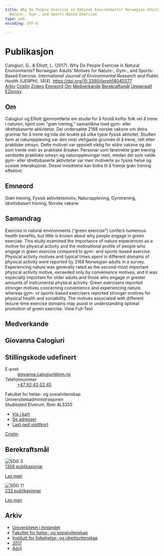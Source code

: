 ```yaml
---
title: Why Do People Exercise in Natural Environments? Norwegian Adults’ Motives for
  Nature-, Gym-, and Sports-Based Exercise
type: pub
encoding: UTF-8

---
```

<h1>Publikasjon</h1>
<article id="csl-bib-container-WKN3DTTW" class="csl-bib-container">
  <div class="csl-bib-body"> <div class="csl-entry">Calogiuri, G., &#38; Elliott, L. (2017). Why Do People Exercise in Natural Environments? Norwegian Adults’ Motives for Nature-, Gym-, and Sports-Based Exercise. <i>International Journal of Environmental Research and Public Health (IJERPH)</i>, <i>14</i>(4). <a href="https://doi.org/10.3390/ijerph14040377">https://doi.org/10.3390/ijerph14040377</a></div> </div>
  <div class="csl-bib-buttons">
    <a href="#taxonomy-article-WKN3DTTW" alt="archive" class="csl-bib-button">Arkiv</a>
    <a href="https://app.cristin.no/results/show.jsf?id=1464988" alt="Cristin" class="csl-bib-button">Cristin</a>
    <a href="http://zotero.org/groups/5881554/items/WKN3DTTW" alt="Zotero" class="csl-bib-button">Zotero</a>
    <a href="#keywords-article-WKN3DTTW" alt="keywords" class="csl-bib-button">Emneord</a>
    <a href="#about-article-WKN3DTTW" alt="about_pub" class="csl-bib-button">Om</a>
    <a href="#contributors-article-WKN3DTTW" alt="contributors" class="csl-bib-button">Medverkande</a>
    <a href="#sdg-article-WKN3DTTW" alt="sdg" class="csl-bib-button">Berekraftsmål</a>
    <a href="https://www.mdpi.com/1660-4601/14/4/377/pdf?version=1491311692" alt="Unpaywall" class="csl-bib-button">Unpaywall</a>
    <a href="https://www.mdpi.com/1660-4601/14/4/377/pdf?version=1491311692" alt="EZproxy" class="csl-bib-button">EZproxy</a>
  </div>
  <div id="csl-bib-meta-container-WKN3DTTW"></div>
</article>
<div id="csl-bib-meta-WKN3DTTW" class="csl-bib-meta">
  <article id="about-article-WKN3DTTW" class="about_pub-article">
    <h1>Om</h1>
    Calogiuri og Elliott gjennomførte ein studie for å forstå kvifor folk vel å trene i naturen, kjent som "grøn trening," samanlikna med gym- eller idrettsbaserte aktivitetar. Dei undersøkte 2168 norske vaksne om deira grunnar for å trene og tida dei brukte på ulike typar fysisk aktivitet. Studien fann at naturoppleving var den nest viktigaste grunnen til å trene, rett etter praktiske omsyn. Dette motivet var spesielt viktig for eldre vaksne og dei som trente meir av praktiske årsaker. Personar som føretrekte grøn trening verdsette praktiske omsyn og naturopplevingar meir, medan dei som valde gym- eller idrettsbaserte aktivitetar var meir motiverte av fysisk helse og sosiale interaksjonar. Desse innsiktene kan bidra til å fremje grøn trening effektivt.
  </article>
  <article id="keywords-article-WKN3DTTW" class="keywords-article">
    <h1>Emneord</h1>
    Grøn trening, Fysisk aktivitetsmotiv, Naturoppleving, Gymtrening, Idrettsbasert trening, Norske vaksne
  </article>
  <article id="abstract-article-WKN3DTTW" class="abstract-article">
    <h1>Samandrag</h1>
    Exercise in natural environments (“green exercise”) confers numerous health benefits, but little is known about why people engage in green exercise. This study examined the importance of nature experiences as a motive for physical activity and the motivational profile of people who engage in green exercise compared to gym- and sports-based exercise. Physical activity motives and typical times spent in different domains of physical activity were reported by 2168 Norwegian adults in a survey. Experiencing nature was generally rated as the second-most important physical activity motive, exceeded only by convenience motives, and it was especially important for older adults and those who engage in greater amounts of instrumental physical activity. Green exercisers reported stronger motives concerning convenience and experiencing nature, whereas gym- or sports-based exercisers reported stronger motives for physical health and sociability. The motives associated with different leisure-time exercise domains may assist in understanding optimal promotion of green exercise. View Full-Text
  </article>
  <article id="contributors-article-WKN3DTTW" class="contributors-article">
    <h1>Medverkande</h1>
    <div class="personas"> <div class="vrtx-hinn-person-card"> <div class="photo"> <i class="lar la-user-circle missing-person"></i> </div> <div class="info"> <hgroup><h1>Giovanna Calogiuri</h1> <h2>Stillingskode udefinert</h2> </hgroup><dl> <dt>E-post</dt> <dd> <a href="mailto:giovanna.calogiuri@inn.no">giovanna.calogiuri@inn.no</a> </dd> <dt>Telefonnummer</dt> <dd><a href="tel:+4762430245"> +47 62 43 02 45 </a></dd> </dl> <p> Fakultet for helse- og sosialvitenskap<br> Universitetsadministrasjonen<br> Studiested Elverum, Rom 4L3335 </p> <ul class="vrtx-hinn-links"> <li><a href="https://www.google.com/maps?q=60.88177,11.53669">Vis i kart</a></li> <li><a href="https://www.inn.no/finn-en-ansatt/giovanna-calogiuri.html#vrtx-hinn-addresses">Se adresser</a></li> <li><a href="https://www.inn.no/finn-en-ansatt/giovanna-calogiuri.html?vrtx=vcf">Last ned visittkort</a></li> </ul> </div> </div> <a href="https://app.cristin.no/persons/show.jsf?id=358086" alt="Cristin URL" class="personas-cristin">Cristin</a> </div>
  </article>
  <article id="sdg-article-WKN3DTTW" class="sdg-article">
    <h1>Berekraftsmål</h1>
    <div class="sdg-container"><div id="sdg3" class="sdg">
        <img src="{{< params subfolder >}}images/sdg/sdg03_nn.png" class="image" alt="SDG 3">
        <div class="sdg-overlay">
          <a href="{{< params subfolder >}}nn/archive/?sdg=3#archive" class="sdg-publication-count"><span>1358</span> publikasjonar</a>
          <p><a href="https://fn.no/om-fn/fns-baerekraftsmaal/god-helse-og-livskvalitet?lang=nno-NO" class="sdg-read-more">Les meir</a></p>
        </div>
      </div> <div id="sdg11" class="sdg">
        <img src="{{< params subfolder >}}images/sdg/sdg11_nn.png" class="image" alt="SDG 11">
        <div class="sdg-overlay">
          <a href="{{< params subfolder >}}nn/archive/?sdg=11#archive" class="sdg-publication-count"><span>232</span> publikasjonar</a>
          <p><a href="https://fn.no/om-fn/fns-baerekraftsmaal/baerekraftige-byer-og-lokalsamfunn?lang=nno-NO" class="sdg-read-more">Les meir</a></p>
        </div>
      </div></div>
  </article>
  <article id="taxonomy-article-WKN3DTTW" class="taxonomy-article">
    <h1>Arkiv</h1>
    <ul>
      <li><a href="{{< params subfolder >}}nn/archive/?key=3DCRN523">Universitetet i Innlandet</a></li>
      <li><a href="{{< params subfolder >}}nn/archive/?key=IDKFS3MX">Fakultet for helse- og sosialvitenskap</a></li>
      <li><a href="{{< params subfolder >}}nn/archive/?key=FJXE3Z8X">Institutt for folkehelse- og idrettsvitenskap</a></li>
      <li><a href="{{< params subfolder >}}nn/archive/?key=Y3QE4BPW">2017</a></li>
      <li><a href="{{< params subfolder >}}nn/archive/?key=JEU2R2BJ">April</a></li>
    </ul>
  </article>
</div>

